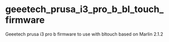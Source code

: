 # geeetech_prusa_i3_pro_b_bl_touch_firmware
Geeetech prusa i3 pro b firmware to use with bltouch based on Marlin 2.1.2
